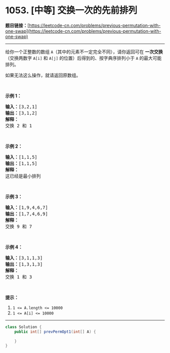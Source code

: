 # 1053. [中等] 交换一次的先前排列

**题目链接：**[https://leetcode-cn.com/problems/previous-permutation-with-one-swap](https://leetcode-cn.com/problems/previous-permutation-with-one-swap)

---

<div class="content__1Y2H">
 <div class="notranslate">
  <p>给你一个正整数的数组 <code>A</code>（其中的元素不一定完全不同），请你返回可在&nbsp;<strong>一次交换</strong>（交换两数字 <code>A[i]</code> 和 <code>A[j]</code> 的位置）后得到的、按字典序排列小于 <code>A</code> 的最大可能排列。</p> 
  <p>如果无法这么操作，就请返回原数组。</p> 
  <p>&nbsp;</p> 
  <p><strong>示例 1：</strong></p> 
  <pre class="language-text"><strong>输入：</strong>[3,2,1]
<strong>输出：</strong>[3,1,2]
<strong>解释：</strong>
交换 2 和 1
</pre> 
  <p>&nbsp;</p> 
  <p><strong>示例 2：</strong></p> 
  <pre class="language-text"><strong>输入：</strong>[1,1,5]
<strong>输出：</strong>[1,1,5]
<strong>解释： </strong>
这已经是最小排列
</pre> 
  <p>&nbsp;</p> 
  <p><strong>示例 3：</strong></p> 
  <pre class="language-text"><strong>输入：</strong>[1,9,4,6,7]
<strong>输出：</strong>[1,7,4,6,9]
<strong>解释：</strong>
交换 9 和 7
</pre> 
  <p>&nbsp;</p> 
  <p><strong>示例&nbsp;4：</strong></p> 
  <pre class="language-text"><strong>输入：</strong>[3,1,1,3]
<strong>输出：</strong>[1,3,1,3]
<strong>解释：
</strong>交换 1 和 3
</pre> 
  <p>&nbsp;</p> 
  <p><strong>提示：</strong></p> 
  <ol> 
   <li><code>1 &lt;= A.length &lt;= 10000</code></li> 
   <li><code>1 &lt;= A[i] &lt;= 10000</code></li> 
  </ol> 
 </div>
</div>

---

```java
class Solution {
    public int[] prevPermOpt1(int[] A) {
        
    }
}
```